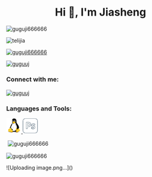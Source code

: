 <h1 align="center">Hi 👋, I'm Jiasheng</h1>
<p align="left"> <img src="https://komarev.com/ghpvc/?username=guguji666666&label=Profile%20views&color=0e75b6&style=flat" alt="guguji666666" /> </p>

![telijia](https://user-images.githubusercontent.com/96930989/210160871-1ad018d4-1d29-4b42-97f9-533b2824cfdd.jpg)


<p align="left"> <a href="https://github.com/ryo-ma/github-profile-trophy"><img src="https://github-profile-trophy.vercel.app/?username=guguji666666" alt="guguji666666" /></a> </p>

<p align="left"> <a href="https://twitter.com/guguuj" target="blank"><img src="https://img.shields.io/twitter/follow/guguuj?logo=twitter&style=for-the-badge" alt="guguuj" /></a> </p>


<h3 align="left">Connect with me:</h3>
<p align="left">
<a href="https://twitter.com/guguuj" target="blank"><img align="center" src="https://raw.githubusercontent.com/rahuldkjain/github-profile-readme-generator/master/src/images/icons/Social/twitter.svg" alt="guguuj" height="30" width="40" /></a>
</p>

<h3 align="left">Languages and Tools:</h3>
<p align="left"> <a href="https://www.linux.org/" target="_blank" rel="noreferrer"> <img src="https://raw.githubusercontent.com/devicons/devicon/master/icons/linux/linux-original.svg" alt="linux" width="40" height="40"/> </a> <a href="https://www.photoshop.com/en" target="_blank" rel="noreferrer"> <img src="https://raw.githubusercontent.com/devicons/devicon/master/icons/photoshop/photoshop-line.svg" alt="photoshop" width="40" height="40"/> </a> </p>

<p>&nbsp;<img align="center" src="https://github-readme-stats.vercel.app/api?username=guguji666666&show_icons=true&locale=en" alt="guguji666666" /></p>

<p><img align="center" src="https://github-readme-streak-stats.herokuapp.com/?user=guguji666666&" alt="guguji666666" /></p>![Uploading image.png…]()

